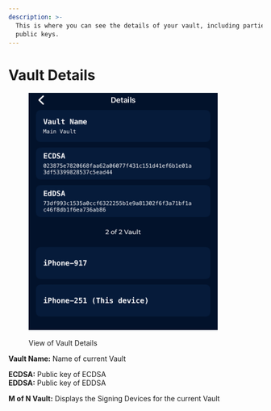 ```yaml
---
description: >-
  This is where you can see the details of your vault, including parties and
  public keys.
---
```


# Vault Details

<figure><img src="../../.gitbook/assets/image (3).png" alt="" width="375"><figcaption><p>View of Vault Details</p></figcaption></figure>

**Vault Name:** Name of current Vault

**ECDSA:** Public key of ECDSA\
**EDDSA:** Public key of EDDSA

**M of N Vault:** Displays the Signing Devices for the current Vault
